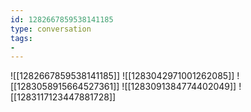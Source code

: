 ```yaml
---
id: 1282667859538141185
type: conversation
tags:
- 
---
```

![[1282667859538141185]]
![[1283042971001262085]]
![[1283058915664527361]]
![[1283091384774402049]]
![[1283117123447881728]]

